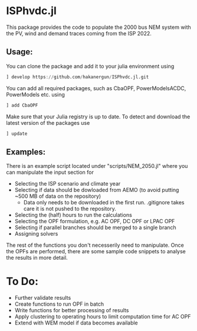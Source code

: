 # ISPhvdc.jl

This package provides the code to populate the 2000 bus NEM system with the PV, wind and demand traces coming from the ISP 2022.

## Usage:
You can clone the package and add it to your julia environment using 

```julia
] develop https://github.com/hakanergun/ISPhvdc.jl.git
```

You can add all required packages, such as CbaOPF, PowerModelsACDC, PowerModels etc. using

```julia
] add CbaOPF
```

Make sure that your Julia registry is up to date. To detect and download the latest version of the packages use

```julia
] update
```
## Examples:

There is an example script located under "scripts/NEM_2050.jl" where you can manipulate the input section for

- Selecting the ISP scenario and climate year
- Selecting if data should be dowloaded from AEMO (to avoid putting ~500 MB of data on the repository)  
    - Data only needs to be downloaded in the first run. .gitignore takes care it is not pushed to the repository.
- Selecting the (half) hours to run the calculations
- Selecting the OPF formulation, e.g. AC OPF, DC OPF or LPAC OPF 
- Selecting if parallel branches should be merged to a single branch
- Assigning solvers

The rest of the functions you don't necesserily need to manipulate. Once the OPFs are performed, there are some sample code snippets to analyse the results in more detail.

# To Do:

- Further validate results
- Create functions to run OPF in batch
- Write functions for better processing of results
- Apply clustering to operating hours to limit computation time for AC OPF
- Extend with WEM model if data becomes available
